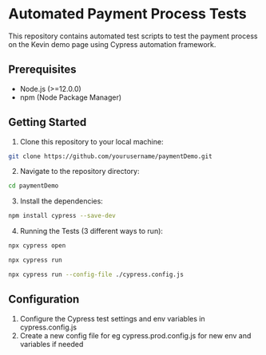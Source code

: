 # Automated Payment Process Tests

This repository contains automated test scripts to test the payment process on the Kevin demo page using Cypress automation framework.

## Prerequisites

- Node.js (>=12.0.0)
- npm (Node Package Manager)

## Getting Started

1. Clone this repository to your local machine:

```bash
git clone https://github.com/yourusername/paymentDemo.git
```

2. Navigate to the repository directory:
```bash
cd paymentDemo
```

3. Install the dependencies:
```bash
npm install cypress --save-dev
```

4. Running the Tests (3 different ways to run):
```bash
npx cypress open
```
```bash
npx cypress run
```
```bash
npx cypress run --config-file ./cypress.config.js
```

## Configuration
1. Configure the Cypress test settings and env variables in cypress.config.js
2. Create a new config file for eg cypress.prod.config.js for new env and variables if needed